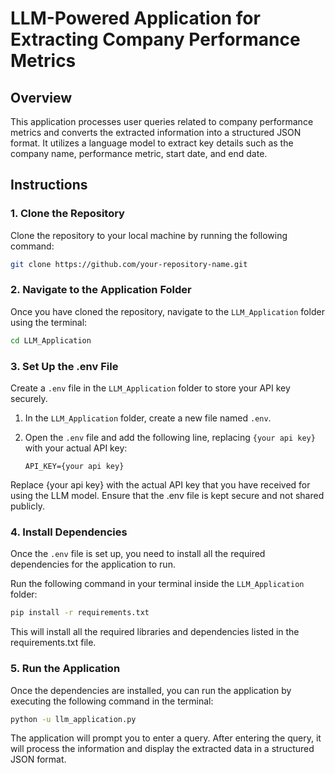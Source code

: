 # LLM-Powered Application for Extracting Company Performance Metrics

## Overview

This application processes user queries related to company performance metrics and converts the extracted information into a structured JSON format. It utilizes a language model to extract key details such as the company name, performance metric, start date, and end date.

## Instructions

### 1. Clone the Repository

Clone the repository to your local machine by running the following command:

```bash
git clone https://github.com/your-repository-name.git
```

### 2. Navigate to the Application Folder

Once you have cloned the repository, navigate to the `LLM_Application` folder using the terminal:

```bash
cd LLM_Application
```


### 3. Set Up the .env File

Create a `.env` file in the `LLM_Application` folder to store your API key securely.

1. In the `LLM_Application` folder, create a new file named `.env`.
2. Open the `.env` file and add the following line, replacing `{your api key}` with your actual API key:
   
   ```plaintext
   API_KEY={your api key}
   ```
Replace {your api key} with the actual API key that you have received for using the LLM model. Ensure that the .env file is kept secure and not shared publicly.

### 4. Install Dependencies

Once the `.env` file is set up, you need to install all the required dependencies for the application to run.

Run the following command in your terminal inside the `LLM_Application` folder:

```bash
pip install -r requirements.txt
```
This will install all the required libraries and dependencies listed in the requirements.txt file.

### 5. Run the Application

Once the dependencies are installed, you can run the application by executing the following command in the terminal:

```bash
python -u llm_application.py
```
The application will prompt you to enter a query. After entering the query, it will process the information and display the extracted data in a structured JSON format.